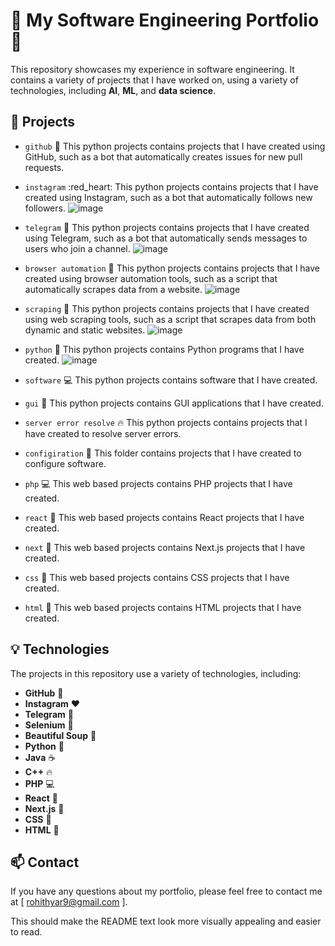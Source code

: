 # **🔬** My Software Engineering Portfolio **🔬**

This repository showcases my experience in software engineering. It contains a variety of projects that I have worked on, using a variety of technologies, including **AI**, **ML**, and **data science**.

## 📂 Projects

* `github` :green_heart: This python projects contains projects that I have created using GitHub, such as a bot that automatically creates issues for new pull requests. 

* `instagram` :red_heart: This python projects contains projects that I have created using Instagram, such as a bot that automatically follows new followers. 
![image](https://github.com/immortal121/public_projects/assets/91138500/c521f853-2f3a-41b6-8104-4f1054592d98)

* `telegram` :blue_heart: This python projects contains projects that I have created using Telegram, such as a bot that automatically sends messages to users who join a channel. 
![image](https://github.com/immortal121/public_projects/assets/91138500/7ea0a095-759b-4750-8796-dfb0eb25a476)

* `browser automation` :robot: This python projects contains projects that I have created using browser automation tools, such as a script that automatically scrapes data from a website.
![image](https://github.com/immortal121/public_projects/assets/91138500/20182dbd-3d16-4b88-8bf8-c107c4fd4117)

* `scraping` :fork_and_knife: This python projects contains projects that I have created using web scraping tools, such as a script that scrapes data from both dynamic and static websites. 
![image](https://github.com/immortal121/public_projects/assets/91138500/8eea3db3-e19a-48f7-a158-ab8028529079)

* `python` :snake: This python projects contains Python programs that I have created.
![image](https://github.com/immortal121/public_projects/assets/91138500/e1e7d900-2ff4-4fc0-9e34-24476b6f73b8)

* `software` :computer: This python projects contains software that I have created.
* `gui` :art: This python projects contains GUI applications that I have created.
* `server error resolve` :fire: This python projects contains projects that I have created to resolve server errors.
* `configiration` :page_with_curl: This folder contains projects that I have created to configure software.
* `php` :computer: This web based projects contains PHP projects that I have created.
* `react` :tada: This web based projects contains React projects that I have created.
* `next` :rocket: This web based projects contains Next.js projects that I have created.
* `css` :art: This web based projects contains CSS projects that I have created.
* `html` :page_with_curl: This web based projects contains HTML projects that I have created.

## 💡 Technologies

The projects in this repository use a variety of technologies, including:

* **GitHub** :green_heart:
* **Instagram** ❤️
* **Telegram** :blue_heart:
* **Selenium** :robot:
* **Beautiful Soup** :fork_and_knife:
* **Python** :snake:
* **Java** :coffee:
* **C++** :fire:
* **PHP** :computer:
* **React** :tada:
* **Next.js** :rocket:
* **CSS** :art:
* **HTML** :page_with_curl:

## 📫 Contact

If you have any questions about my portfolio, please feel free to contact me at [ rohithyar9@gmail.com ].


This should make the README text look more visually appealing and easier to read.
